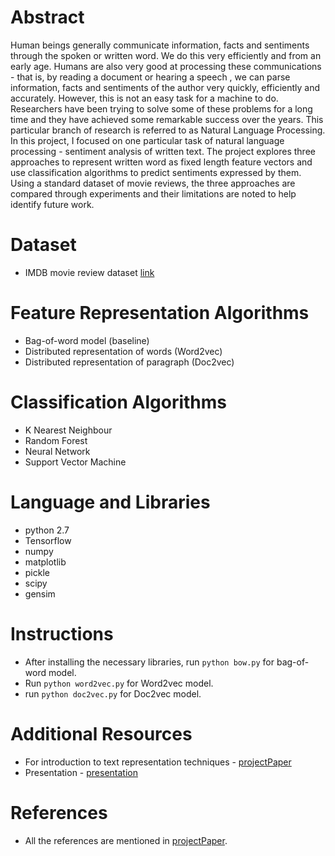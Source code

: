 # Abstract
Human beings generally communicate information, facts and sentiments through the spoken or written word. We do this very efficiently and from an early age. Humans are also very good at processing these communications - that is, by reading a document or hearing a speech , we can parse information, facts and sentiments of the author very quickly, efficiently and accurately. However, this is not an easy task for a machine to do. Researchers have been trying to solve some of these problems for a long time and they have achieved some remarkable success over the years. This particular branch of research is referred to as Natural Language Processing.
In this project, I focused on one particular task of natural language processing - sentiment analysis of written text. The project explores three approaches to represent written word as fixed length feature vectors and use classification algorithms to predict sentiments expressed by them. Using a standard dataset of movie reviews, the three approaches are compared through experiments and their limitations are noted to help identify future work.

# Dataset
+ IMDB movie review dataset [link]

# Feature Representation Algorithms
+ Bag-of-word model (baseline)
+ Distributed representation of words (Word2vec)
+ Distributed representation of paragraph (Doc2vec)

# Classification Algorithms
+ K Nearest Neighbour
+ Random Forest
+ Neural Network
+ Support Vector Machine

# Language and Libraries
* python 2.7
* Tensorflow
* numpy
* matplotlib
* pickle
* scipy
* gensim

# Instructions
* After installing the necessary libraries, run 
``
python bow.py
``
for bag-of-word model.
* Run 
``
python word2vec.py
``
for Word2vec model.
* run 
``
python doc2vec.py
``
for Doc2vec model.

# Additional Resources
+ For introduction to text representation techniques - [projectPaper] 
+ Presentation - [presentation]

# References
* All the references are mentioned in [projectPaper].

   [projectPaper]: <https://drive.google.com/file/d/0BygLf1QZV3ixU3pKNjczT2RUa3c/view?usp=sharing>
   [presentation]: <https://docs.google.com/presentation/d/132b8VxEwQgSY-FSZeZ0u802cCjnbaMAcX8__jpPycRk/edit?usp=sharing4>
   [link]: <https://www.kaggle.com/c/word2vec-nlp-tutorial/data>
